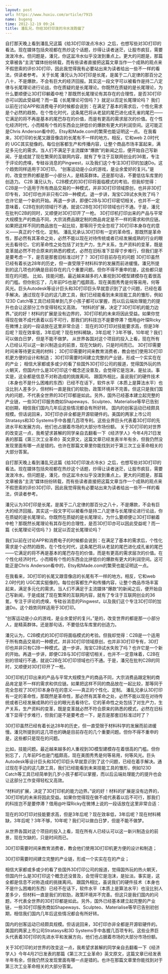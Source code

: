 ```yaml
---
layout: post
url: https://www.huxiu.com/article/7915
name: bugeng
time: 2012-12-19 09:24
title: 潘乱兄，你给3D打印泼的冷水泼跑偏了
---
```

自打那天晚上看到潘乱兄这篇《给3D打印泼点冷水》之后，也想写些对3D打印的看法。现在媒体包括央视都在热炒这个话题，炒得让读者迷茫，让股市疯狂，需要泼泼冷水。但问题是，潘兄，你这盆冷水似乎没泼到重点上。更大的问题是，那篇文章被各“主流”媒体纷纷转载，而有些读者直接把这篇文章当作一个成熟的观点来不假思索的评价3D打印，因此我觉得我有必要站出来为读者给出一些不一样的看法，供读者参考。 关于长尾 潘兄认为3D打印是长尾，是属于二八定律的那百分之八十，不是爆款，不会有巨大的经济回报。其实这一段文字可以被看作是持二八定律与长尾理论进行论战，你在质疑的是长尾理论。你既然在质疑的是长尾理论，为什么要顺便让3D打印躺着中枪？那既然长尾理论有其存在的合理性，是否3D打印亦可以因此受益呢？而一篇《长尾理论可信吗？》就足以否定长尾理论吗？ 我们以前在讨论APP和消费电子的时候都会说到：在满足了基本的需求后，个性化需求是个必然的趋势。在个性化时代，这条尾巴将从老鼠的尾巴进化成孔雀的尾巴——它满足的将不再是基本的尾巴存在的价值，而是有更高的需求层次的价值。在个性化经济时代，小而精有个性的东西会比拼低价的爆款有更大的利润空间。这可能正是Chris Anderson看中的，Etsy和Made.com的繁荣也能证明这一点。 在我看来，3D打印的长尾又跟音像店的长尾有不一样的地方。相反，它和web 2.0时代的 UGC其实挺像的。每位创客都生产和传播内容，让整个商品市场丰富起来，满足多元化的需求。当人们不满足于主流媒体“爆款”的新闻之后，便开始自己写新闻，于是成就了现在繁荣的互联网内容，就有了专注于互联网创业的36氪，专注于评论的虎嗅，专硅谷消息的Pingwest，以及我们这个专注3D打印的加速Do。这个趋势同样适用于3D打印。 “创客运动是小众的游戏，是业余爱好的复兴。”是的，改变世界的都是那一小部分人，是精英群体。还是那句话，不要低估车库里的创造力。 C2B 潘兄认为，C2B模式的3D打印将面临模式的考验。但我却觉得：C2B是一个适用于所有商品交易的一种模式，并非3D打印领域原创，也并非3D打印专有，3D打印也并非只有C2B一种模式。退一步讲，淘宝C2B试水失败了吗？也许它是一个新的开始。再退一步讲，即便C2B与3D打印密切相关，也并不一定意味着，C2B在别的领域行不通，就说C2B在3D打印领域也行不通。于是，潘兄在批判C2B的同时，又顺便对3D打印开了一枪。 3D打印机打印出来的产品与平常大规模生产的商品不同，大宗消费品跟定制的商品肯定是不一样的需求和供应链。如果把这样不同的商品放在一起比较，那等同于完全忽视了3D打印本身存在的意义——真正的个性化、定制。 潘乱兄承认3D打印有一定的革命性，那既然是革命性，那必然有其革命之处，必然不能以现在对待传统或者已经发展成熟的行业的眼光去看待它。它的革命性之处包括了对生产力，生产关系，生产资料的变革，既是变革就必然不符合原来的熟悉的模式，必然在旧标准下显得寸步难行，但我们是不是要考虑一下，是否是那套旧标准过时了？ 3D打印目前存在的问题 3D打印虽然已经有着长达28年的历史，但一直受限于材料科学的发展而前进缓慢。潘兄所提到的这几项也的确是目前存在的几个重要问题。但你不得不重申的是，这些都只是现在的问题。 比如，技能问题。最近越来越多的人重视到3D模型建模存在着很高的门槛。但你别忘了，几年前PS也是门槛颇高，现在美图秀秀是何等易用，何等风光。巨头Autodesk等设计巨头和3D打印巨头早就意识到了这个问题，已经在着手解决。通过现在手边的这几款工具，我们已经能看到未来技能工具的雏形，例如123D Catch等工具已经简单到几岁小孩子都可以掌握，而以后云端处理能力的提升也会让这部分工作变得轻松又高效。 “材料的扩展，决定了3D打印机的能力边界。”说的好！材料的扩展是没有边界的，3D打印机的未来将因此受益。如果你觉得现在做不成代表着以后不可行，那我们的科技岂不是要停滞？借用@叶琛Ricky在微博上说的一段话放在这里非常合适： 现在的3D打印对技能要求高，但是3年后呢？现在效率低，3年后呢？现在材料稀缺，3年后呢？3年不够，10年呢？我们可以做白日梦，但是不能不做梦。 从世界各国对这个项目的投入上看，现在所有人已经认可以这一新兴制造业的前景，现在欠缺的，只是时间而已。 3D打印需要时间来等待更实用的材料； 3D打印需要时间来教育消费者，教会他们使用3D打印机更方便的设计和制造； 3D打印需要时间建立完整的产业链，形成一个实实在在的产业； 相信大家都或多或少的看了些国外3D打印公司的报道，觉得国外玩的热火朝天，但国内什么是3D打印这个概念还没普及，会觉得它是泡沫，是扯淡。事实是，这全都是信息不对称造成的挑拨离间。 跟国外相比，虽说我们的硬件技术（本身也不是什么困难的东西）已经不在话下，软件水平（本质上是算法水平）也没比别人差多少，但材料一直是我们的软肋，政策环境并不完善。但这只是我们国内的问题，不代表全世界的3D打印都是如此。另外，国外已经基本建立起完整的产业链，一些3D打印服务商如Shapeways、Sculpteo、Materialise等早已告别初创期，相信我们国内几年后这些情况都会有所好转。 国内的创客运动已经颇具规模。但话说回来，3D打印亦非全都是开源软硬件的。美国的两家上市公司Stratasys和3D Systems手中各握几百项专利。这些业界巨头代表着3D打印的先进水平和发展方向，他们也占据着市场的大部分市场份额。 关于3D打印的对世界的改变这一点，我希望求甚解的同学亲自去翻看一下《经济学人》今年4月21日发表的那篇《第三次工业革命》英文原文，这篇文章已经发表半年有余，但我仍然没发现里面有哪一点是错的。也许在那篇文章里你能找到对于第三次工业革命相关的大部分答案。

自打那天晚上看到潘乱兄这篇《给3D打印泼点冷水》之后，也想写些对3D打印的看法。现在媒体包括央视都在热炒这个话题，炒得让读者迷茫，让股市疯狂，需要泼泼冷水。但问题是，潘兄，你这盆冷水似乎没泼到重点上。更大的问题是，那篇文章被各“主流”媒体纷纷转载，而有些读者直接把这篇文章当作一个成熟的观点来不假思索的评价3D打印，因此我觉得我有必要站出来为读者给出一些不一样的看法，供读者参考。

潘兄认为3D打印是长尾，是属于二八定律的那百分之八十，不是爆款，不会有巨大的经济回报。其实这一段文字可以被看作是持二八定律与长尾理论进行论战，你在质疑的是长尾理论。你既然在质疑的是长尾理论，为什么要顺便让3D打印躺着中枪？那既然长尾理论有其存在的合理性，是否3D打印亦可以因此受益呢？而一篇《长尾理论可信吗？》就足以否定长尾理论吗？

我们以前在讨论APP和消费电子的时候都会说到：在满足了基本的需求后，个性化需求是个必然的趋势。在个性化时代，这条尾巴将从老鼠的尾巴进化成孔雀的尾巴——它满足的将不再是基本的尾巴存在的价值，而是有更高的需求层次的价值。在个性化经济时代，小而精有个性的东西会比拼低价的爆款有更大的利润空间。这可能正是Chris Anderson看中的，Etsy和Made.com的繁荣也能证明这一点。

在我看来，3D打印的长尾又跟音像店的长尾有不一样的地方。相反，它和web 2.0时代的 UGC其实挺像的。每位创客都生产和传播内容，让整个商品市场丰富起来，满足多元化的需求。当人们不满足于主流媒体“爆款”的新闻之后，便开始自己写新闻，于是成就了现在繁荣的互联网内容，就有了专注于互联网创业的36氪，专注于评论的虎嗅，专硅谷消息的Pingwest，以及我们这个专注3D打印的加速Do。这个趋势同样适用于3D打印。

“创客运动是小众的游戏，是业余爱好的复兴。”是的，改变世界的都是那一小部分人，是精英群体。还是那句话，不要低估车库里的创造力。

潘兄认为，C2B模式的3D打印将面临模式的考验。但我却觉得：C2B是一个适用于所有商品交易的一种模式，并非3D打印领域原创，也并非3D打印专有，3D打印也并非只有C2B一种模式。退一步讲，淘宝C2B试水失败了吗？也许它是一个新的开始。再退一步讲，即便C2B与3D打印密切相关，也并不一定意味着，C2B在别的领域行不通，就说C2B在3D打印领域也行不通。于是，潘兄在批判C2B的同时，又顺便对3D打印开了一枪。

3D打印机打印出来的产品与平常大规模生产的商品不同，大宗消费品跟定制的商品肯定是不一样的需求和供应链。如果把这样不同的商品放在一起比较，那等同于完全忽视了3D打印本身存在的意义——真正的个性化、定制。 潘乱兄承认3D打印有一定的革命性，那既然是革命性，那必然有其革命之处，必然不能以现在对待传统或者已经发展成熟的行业的眼光去看待它。它的革命性之处包括了对生产力，生产关系，生产资料的变革，既是变革就必然不符合原来的熟悉的模式，必然在旧标准下显得寸步难行，但我们是不是要考虑一下，是否是那套旧标准过时了？

3D打印虽然已经有着长达28年的历史，但一直受限于材料科学的发展而前进缓慢。潘兄所提到的这几项也的确是目前存在的几个重要问题。但你不得不重申的是，这些都只是现在的问题。

比如，技能问题。最近越来越多的人重视到3D模型建模存在着很高的门槛。但你别忘了，几年前PS也是门槛颇高，现在美图秀秀是何等易用，何等风光。巨头Autodesk等设计巨头和3D打印巨头早就意识到了这个问题，已经在着手解决。通过现在手边的这几款工具，我们已经能看到未来技能工具的雏形，例如123D Catch等工具已经简单到几岁小孩子都可以掌握，而以后云端处理能力的提升也会让这部分工作变得轻松又高效。

“材料的扩展，决定了3D打印机的能力边界。”说的好！材料的扩展是没有边界的，3D打印机的未来将因此受益。如果你觉得现在做不成代表着以后不可行，那我们的科技岂不是要停滞？借用@叶琛Ricky在微博上说的一段话放在这里非常合适：

现在的3D打印对技能要求高，但是3年后呢？现在效率低，3年后呢？现在材料稀缺，3年后呢？3年不够，10年呢？我们可以做白日梦，但是不能不做梦。

从世界各国对这个项目的投入上看，现在所有人已经认可以这一新兴制造业的前景，现在欠缺的，只是时间而已。

3D打印需要时间来教育消费者，教会他们使用3D打印机更方便的设计和制造；

3D打印需要时间建立完整的产业链，形成一个实实在在的产业；

相信大家都或多或少的看了些国外3D打印公司的报道，觉得国外玩的热火朝天，但国内什么是3D打印这个概念还没普及，会觉得它是泡沫，是扯淡。事实是，这全都是信息不对称造成的挑拨离间。 跟国外相比，虽说我们的硬件技术（本身也不是什么困难的东西）已经不在话下，软件水平（本质上是算法水平）也没比别人差多少，但材料一直是我们的软肋，政策环境并不完善。但这只是我们国内的问题，不代表全世界的3D打印都是如此。另外，国外已经基本建立起完整的产业链，一些3D打印服务商如Shapeways、Sculpteo、Materialise等早已告别初创期，相信我们国内几年后这些情况都会有所好转。

国内的创客运动已经颇具规模。但话说回来，3D打印亦非全都是开源软硬件的。美国的两家上市公司Stratasys和3D Systems手中各握几百项专利。这些业界巨头代表着3D打印的先进水平和发展方向，他们也占据着市场的大部分市场份额。

关于3D打印的对世界的改变这一点，我希望求甚解的同学亲自去翻看一下《经济学人》今年4月21日发表的那篇《第三次工业革命》英文原文，这篇文章已经发表半年有余，但我仍然没发现里面有哪一点是错的。也许在那篇文章里你能找到对于第三次工业革命相关的大部分答案。

